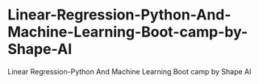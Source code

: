 # Linear-Regression-Python-And-Machine-Learning-Boot-camp-by-Shape-AI
Linear Regression-Python And Machine Learning Boot camp  by Shape AI
